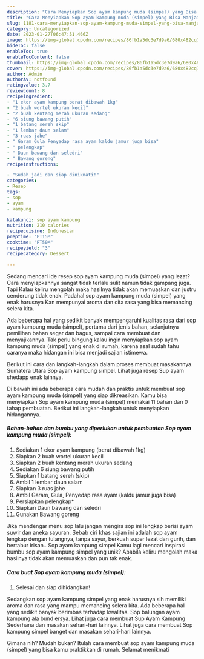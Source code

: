 ```yaml
---
description: "Cara Menyiapkan Sop ayam kampung muda (simpel) yang Bisa Manjain Lidah "
title: "Cara Menyiapkan Sop ayam kampung muda (simpel) yang Bisa Manjain Lidah "
slug: 1181-cara-menyiapkan-sop-ayam-kampung-muda-simpel-yang-bisa-manjain-lidah
category: Uncategorized
date: 2023-01-27T06:47:51.466Z
image: https://img-global.cpcdn.com/recipes/86fb1a5dc3e7d9a6/680x482cq70/sop-ayam-kampung-muda-simpel-foto-resep-utama.jpg
hideToc: false
enableToc: true
enableTocContent: false
thumbnail: https://img-global.cpcdn.com/recipes/86fb1a5dc3e7d9a6/680x482cq70/sop-ayam-kampung-muda-simpel-foto-resep-utama.jpg
cover: https://img-global.cpcdn.com/recipes/86fb1a5dc3e7d9a6/680x482cq70/sop-ayam-kampung-muda-simpel-foto-resep-utama.jpg
author: Admin
authorAv: notfound
ratingvalue: 3.7
reviewcount: 8
recipeingredient:
- "1 ekor ayam kampung berat dibawah 1kg"
- "2 buah wortel ukuran kecil"
- "2 buah kentang merah ukuran sedang"
- "6 siung bawang putih"
- "1 batang sereh skip"
- "1 lembar daun salam"
- "3 ruas jahe"
- " Garam Gula Penyedap rasa ayam kaldu jamur juga bisa"
- " pelengkap"
- " Daun bawang dan seledri"
- " Bawang goreng"
recipeinstructions:

- "Sudah jadi dan siap dinikmati!"
categories:
- Resep
tags:
- sop
- ayam
- kampung

katakunci: sop ayam kampung 
nutrition: 210 calories
recipecuisine: Indonesian
preptime: "PT15M"
cooktime: "PT50M"
recipeyield: "3"
recipecategory: Dessert

---
```



Sedang mencari ide resep sop ayam kampung muda (simpel) yang lezat? Cara menyiapkannya sangat tidak terlalu sulit namun tidak gampang juga. Tapi Kalau keliru mengolah maka hasilnya tidak akan memuaskan dan justru cenderung tidak enak. Padahal sop ayam kampung muda (simpel) yang enak harusnya Kan mempunyai aroma dan cita rasa yang bisa memancing selera kita.


Ada beberapa hal yang sedikit banyak mempengaruhi kualitas rasa dari sop ayam kampung muda (simpel), pertama dari jenis bahan, selanjutnya pemilihan bahan segar dan bagus, sampai cara membuat dan menyajikannya. Tak perlu bingung kalau ingin menyiapkan sop ayam kampung muda (simpel) yang enak di rumah, karena asal sudah tahu caranya maka hidangan ini bisa menjadi sajian istimewa.

Berikut ini cara dan langkah-langkah dalam proses membuat masakannya. Sumatera Utara Sop ayam kampung simpel. Lihat juga resep Sup ayam shedapp enak lainnya.


Di bawah ini ada beberapa cara mudah dan praktis untuk membuat sop ayam kampung muda (simpel) yang siap dikreasikan. Kamu bisa menyiapkan Sop ayam kampung muda (simpel) memakai 11 bahan dan 0 tahap pembuatan. Berikut ini langkah-langkah untuk menyiapkan hidangannya.

<!--inarticleads1-->

##### Bahan-bahan dan bumbu yang diperlukan untuk pembuatan Sop ayam kampung muda (simpel):

1. Sediakan 1 ekor ayam kampung (berat dibawah 1kg)
1. Siapkan 2 buah wortel ukuran kecil
1. Siapkan 2 buah kentang merah ukuran sedang
1. Sediakan 6 siung bawang putih
1. Siapkan 1 batang sereh (skip)
1. Ambil 1 lembar daun salam
1. Siapkan 3 ruas jahe
1. Ambil  Garam, Gula, Penyedap rasa ayam (kaldu jamur juga bisa)
1. Persiapkan  pelengkap*
1. Siapkan  Daun bawang dan seledri
1. Gunakan  Bawang goreng


Jika mendengar menu sop lalu jangan mengira sop ini lengkap berisi ayam suwir dan aneka sayuran. Sebab ciri khas sajian ini adalah sop ayam lengkap dengan tulangnya, tanpa sayur, berkuah super lezat dan gurih, dan bertabur irisan.. Sop ayam kampung simpel Kamu lagi mencari inspirasi bumbu sop ayam kampung simpel yang unik? Apabila keliru mengolah maka hasilnya tidak akan memuaskan dan pun tak enak. 

<!--inarticleads2-->

##### Cara buat Sop ayam kampung muda (simpel):


1. Selesai dan siap dihidangkan!

Sedangkan sop ayam kampung simpel yang enak harusnya sih memiliki aroma dan rasa yang mampu memancing selera kita. Ada beberapa hal yang sedikit banyak berimbas terhadap kwalitas. Sop balungan ayam kampung ala bund ersya. Lihat juga cara membuat Sup Ayam Kampung Sederhana dan masakan sehari-hari lainnya. Lihat juga cara membuat Sop kampung simpel banget dan masakan sehari-hari lainnya. 

Gimana nih? Mudah bukan? Itulah cara membuat sop ayam kampung muda (simpel) yang bisa kamu praktikkan di rumah. Selamat menikmati
